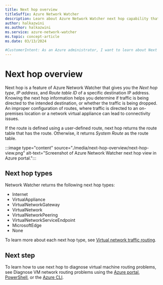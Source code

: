```yaml
---
title: Next hop overview
titleSuffix: Azure Network Watcher
description: Learn about Azure Network Watcher next hop capability that you can use to diagnose virtual machine routing problems.
author: halkazwini
ms.author: halkazwini
ms.service: azure-network-watcher
ms.topic: concept-article
ms.date: 03/13/2024

#CustomerIntent: As an Azure administrator, I want to learn about Next hop feature so I can use it to get the next hop information of any virtual machine (VM) experiencing  routing issues to be able to diagnose and fix the issue.
---
```


# Next hop overview

Next hop is a feature of Azure Network Watcher that gives you the *Next hop type*, *IP address*, and *Route table ID* of a specific destination IP address. Knowing the next hop information helps you determine if traffic is being directed to the intended destination, or whether the traffic is being dropped. An improper configuration of routes, where traffic is directed to an on-premises location or a network virtual appliance can lead to connectivity issues.

If the route is defined using a user-defined route, next hop returns the route table that has the route. Otherwise, it returns *System Route* as the route table.


:::image type="content" source="./media/next-hop-overview/next-hop-view.png" alt-text="Screenshot of Azure Network Watcher next hop view in Azure portal.":::

## Next hop types

Network Watcher returns the following next hop types:

* Internet
* VirtualAppliance
* VirtualNetworkGateway
* VirtualNetwork
* VirtualNetworkPeering
* VirtualNetworkServiceEndpoint 
* MicrosoftEdge
* None

To learn more about each next hop type, see [Virtual network traffic routing](../virtual-network/virtual-networks-udr-overview.md?toc=%2fazure%2fnetwork-watcher%2ftoc.json).

## Next step

To learn how to use next hop to diagnose virtual machine routing problems, see Diagnose VM network routing problems using the [Azure portal](diagnose-vm-network-routing-problem.md), [PowerShell](diagnose-vm-network-routing-problem-powershell.md), or the [Azure CLI](diagnose-vm-network-routing-problem-cli.md).
